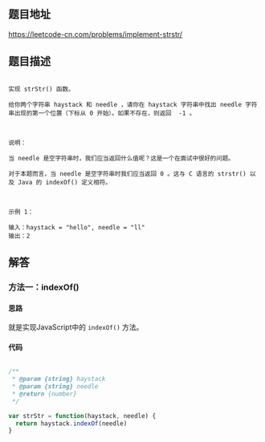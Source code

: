 
## 题目地址

https://leetcode-cn.com/problems/implement-strstr/

## 题目描述

```

实现 strStr() 函数。

给你两个字符串 haystack 和 needle ，请你在 haystack 字符串中找出 needle 字符串出现的第一个位置（下标从 0 开始）。如果不存在，则返回  -1 。

 

说明：

当 needle 是空字符串时，我们应当返回什么值呢？这是一个在面试中很好的问题。

对于本题而言，当 needle 是空字符串时我们应当返回 0 。这与 C 语言的 strstr() 以及 Java 的 indexOf() 定义相符。

 

示例 1：

输入：haystack = "hello", needle = "ll"
输出：2

```

## 解答

### 方法一：indexOf()

#### 思路

就是实现JavaScript中的 `indexOf()` 方法。

#### 代码

```js

/**
 * @param {string} haystack
 * @param {string} needle
 * @return {number}
 */

var strStr = function(haystack, needle) {
  return haystack.indexOf(needle)
}

```
